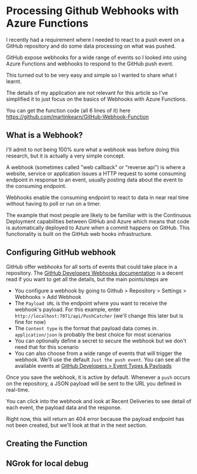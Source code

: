 # Processing Github Webhooks with Azure Functions

I recently had a requirement where I needed to react to a push event on a GitHub repository and do some data processing on what was pushed. 

GitHub expose webhooks for a wide range of events so I looked into using Azure Functions and webhooks to respond to the GitHub push event.

This turned out to be very easy and simple so I wanted to share what I learnt.

The details of my application are not relevant for this article so I've simplified it to just focus on the basics of Webhooks with Azure Functions.

You can get the function code (all 6 lines of it) here <https://github.com/martinkearn/GitHub-Webhook-Function>

## What is a Webhook?

I'll admit to not being 100% sure what a webhook was before doing this research, but it is actually a very simple concept.

A webhook (sometimes called "web callback" or "reverse api") is where a website, service or application issues a HTTP request to some consuming endpoint in response to an event, usually posting data about the event to the consuming endpoint.

Webhooks enable the consuming endpoint to react to data in near real time without having to poll or run on a timer.

The example that most people are likely to be familiar with is the Continuous Deployment capabilities between GitHub and Azure which means that code is automatically deployed to Azure when a commit happens on GitHub. This functionality is built on the GitHub web hooks infrastructure.

## Configuring GitHub webhook

GitHub offer webhooks for all sorts of events that could take place in a repository. The [GitHub Developers Webhooks documentation](https://developer.github.com/webhooks/) is a decent read if you want to get all the details, but the main points/steps are

* You configure a webhook by going to Github > Repository > Settings > Webhooks > Add Webhook
* The `Payload URL` is the endpoint where you want to receive the webhook's payload. For this example, enter `http://localhost:7071/api/PushCatcher` (we'll change this later but is fine for now)
* The `Content type` is the format that payload data comes in. `application/json` is probably the best choice for most scenarios
* You can optionally define a secret to secure the webhook but we don't need that for this scenario
* You can also choose from a wide range of events that will trigger the webhook. We'll use the default `Just the push event`. You can see all the available events at [GitHub Developers > Event Types & Payloads](https://developer.github.com/v3/activity/events/types/)



Once you save the webhook, it is active by default. Whenever a `push` occurs on the repository, a JSON payload will be sent to the URL you defined in real-time.

You can click into the webhook and look at Recent Deliveries to see detail of each event, the payload data and the response.

Right now, this will return an 404 error because the payload endpoint has not been created, but we'll look at that in the next section.

## Creating the Function

## NGrok for local debug

## 


